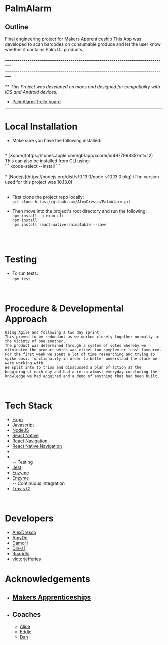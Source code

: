 # __PalmAlarm__

## Outline

 Final engineering project for Makers Apprenticeship
This App was developed to scan barcodes on consumable produce and let the user know whether it contains Palm Oil products. 
<br />
<br />
__-------------------------------------------------------------------------------__ <br />
__-------------------------------------------------------------------------------__ 
<br />
<br />
** _This Project was developed on macs and designed for compatibilty with IOS and Android devices._
* [PalmAlarm Trello board](https://trello.com/b/Vjoo030t/palmalarm)

---

# Local Installation

* Make sure you have the following installed: <br />
<br />
    * [Xcode](https://itunes.apple.com/gb/app/xcode/id497799835?mt=12) <br /> This can also be installed from CLI using: <br /> 
    ``` xcode-select --install ``` <br />
    <br />
    * [Nodejs](https://nodejs.org/dist/v10.13.0/node-v10.13.0.pkg) (The version used for this project was 10.13.0)
    <br />
    <br />

* First clone the project repo locally: <br />
    ``` git clone https://github.com/AlexDresco/PalmAlarm.git ```

* Then move into the project's root directory and run the following: <br />
    ``` npm install -g expo-cli ``` <br />
    ``` npm install ``` <br />
    ``` npm install react-native-animatable --save ```
<br />
<br />

# Testing
* To run tests:<br />
    ``` npm test ```

<br />


# __Procedure & Developmental Approach__

    Using Agile and following a two day sprint.
    This proved to be redundant as we worked closely together normally in the vicinty of one another.
    The product was determined through a system of votes whereby we eliminated the product which was either too complex or least favoured.
    For the first week we spent a lot of time researching and trying to spike basic functionality in order to better understand the stack we were working with.
    We split into to trios and disscussed a plan of action at the beggining of each day and had a retro almost everyday concluding the knowledge we had acquired and a demo of anything that had been built.


<br />

# Tech Stack

* [Expo](https://github.com/expo/expo)
* [Javascript](https://www.javascript.com/)
* [NodeJS](https://nodejs.org/en/)
* [React Native](https://www.reactnative.guide/index.html)
* [React Navigation](https://reactnavigation.org/)
* [React Native Navigation](https://wix.github.io/react-native-navigation/#/)
* []()
* []() <br />
--
Testing
* [Jest](https://jestjs.io/en/)
* [Enzyme](https://www.npmjs.com/package/enzyme)
* [Enzyme](https://airbnb.io/enzyme/) <br />
--
Continuous Integration
* [Travis CI](https://travis-ci.org/)

<br />

# Developers
  * [AlexDresco](https://github.com/AlexDresco)
  * [AmyDe](https://github.com/AmyDe)
  * [DamoH](https://github.com/DamoH)
  * [Din-s1](https://github.com/Din-s1)
  * [Ruaridhi](https://github.com/Ruaridhi)
  * [victorjefferies](https://github.com/victorjefferies)

# __Acknowledgements__

* ## __[Makers Apprenticeships](https://makers.tech/)__

* ## __Coaches__
    * [Alice](https://github.com/alicelieutier)
    * [Eddie](https://github.com/EdwardAndress)
    * [Dan](https://github.com/dbugsy)

